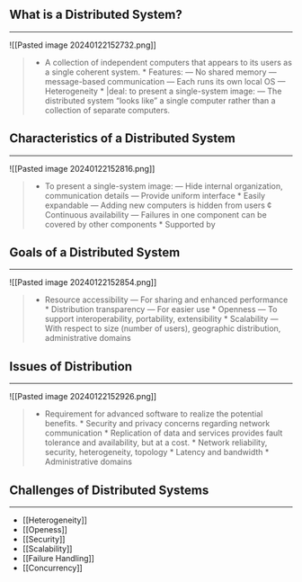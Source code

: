 ## What is a Distributed System?
---
![[Pasted image 20240122152732.png]]
> * A collection of independent computers that appears to its users as a single coherent system. * Features: — No shared memory — message-based communication — Each runs its own local OS — Heterogeneity * |deal: to present a single-system image: — The distributed system “looks like” a single computer rather than a collection of separate computers.

## Characteristics of a Distributed System
---
![[Pasted image 20240122152816.png]]
> * To present a single-system image: — Hide internal organization, communication details — Provide uniform interface * Easily expandable — Adding new computers is hidden from users ¢ Continuous availability — Failures in one component can be covered by other components * Supported by

## Goals of a Distributed System
---
![[Pasted image 20240122152854.png]]
> * Resource accessibility — For sharing and enhanced performance * Distribution transparency — For easier use * Openness — To support interoperability, portability, extensibility * Scalability — With respect to size (number of users), geographic distribution, administrative domains

## Issues of Distribution
---
![[Pasted image 20240122152926.png]]
> * Requirement for advanced software to realize the potential benefits. * Security and privacy concerns regarding network communication * Replication of data and services provides fault tolerance and availability, but at a cost. * Network reliability, security, heterogeneity, topology * Latency and bandwidth * Administrative domains

## Challenges of Distributed Systems
---
* [[Heterogeneity]]
* [[Openess]]
* [[Security]]
* [[Scalability]]
* [[Failure Handling]]
* [[Concurrency]]